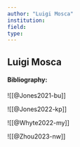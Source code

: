 ```yaml
---
author: "Luigi Mosca"
institution:
field:
type:
---
```


## Luigi Mosca
#### Bibliography:

![[@Jones2021-bu]]

![[@Jones2022-kp]]

![[@Whyte2022-my]]

![[@Zhou2023-nw]]
